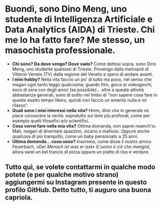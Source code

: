 # Buondì, sono Dino Meng, uno studente di Intelligenza Artificiale e Data Analytics (AIDA) di Trieste. Chi me lo ha fatto fare? Me stesso, un masochista professionale.

- **Chi sono? Da dove vengo? Dove vado?** Come dettosi sopra, sono Dino Meng, uno studente qualsiasi di Trieste. Provengo dalla metropoli di Vittorio Veneto (TV) della regione del Veneto e spero di andare avanti.
- **I miei hobby?** Nella vita faccio un po' di tutto ma poco, nel senso che magari ogni tanto leggo qualcosina, guardo film, gioco ai videogiochi, esco di sera con degli amici (se possibile)... oltre a queste attività abbastanza generali, sono di solito nel limbo di "non sapere cosa fare in questo esatto tempo libero, quindi non faccio un emerito nulla e mi rilasso".
- **Quali sono i miei interessi nella vita?** Hmm, direi che in generale mi piace conoscere la verità: sopratutto sui temi più profondi, come per esempio quelli filosofici e/o scientifici.
- **Cosa vorrei fare nella mia vita?** Ottima domanda, non saprei neanch'io. Mah, magari di diventare spazzino, sicario o mafioso. Oppure anche qualcosa di più tranquillo, come un baby pensionato a 25 anni.
- **Ultima domanda... _cosa_ sono?** Insomma, come disse il nostro amico Feuerbach, *«Der Mensch ist was er isst» (L'uomo è ciò che mangia)*, allora sarei un bel trancio di pizza oppure un piatto di riso e verdure.

## Tutto quì, se volete contattarmi in qualche modo potete (e per qualche motivo strano) aggiungermi su Instagram presente in questo profilo GitHub. Detto tutto, ti auguro una buona capriola.


<!---
OdinMeng/OdinMeng is a ✨ special ✨ repository because its `README.md` (this file) appears on your GitHub profile.
You can click the Preview link to take a look at your changes.
--->
